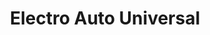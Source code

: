 ---
title: "Electro Auto Universal"
url: /david/electro-auto-universal/
shop: piezas de automóviles
---